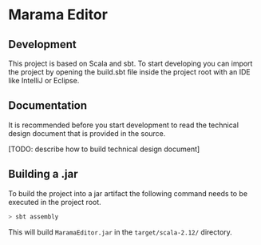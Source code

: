 # Marama Editor

## Development

This project is based on Scala and sbt. To start developing you can import the project by opening the build.sbt file inside the project root with an IDE like IntelliJ or Eclipse.

## Documentation

It is recommended before you start development to read the technical design document that is provided in the source. 

[TODO: describe how to build technical design document] 
  
## Building a .jar

To build the project into a jar artifact the following command needs to be executed in the project root.
```bash
> sbt assembly
```
This will build `MaramaEditor.jar` in the `target/scala-2.12/` directory.

